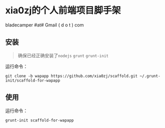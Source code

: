 # xia0zj的个人前端项目脚手架
bladecamper #at# Gmail ( d o t ) com

## 安装
> 确保已经正确安装了`nodejs` `grunt` `grunt-init`

运行命令：

```git clone -b wapapp https://github.com/xia0zj/scaffold.git ~/.grunt-init/scaffold-for-wapapp```

## 使用
运行命令：

```grunt-init scaffold-for-wapapp```
